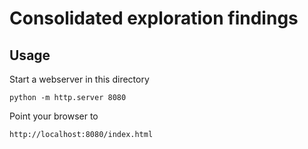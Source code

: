 # Consolidated exploration findings

## Usage

Start a webserver in this directory

```
python -m http.server 8080
```

Point your browser to

```
http://localhost:8080/index.html
```
